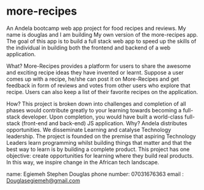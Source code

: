 # more-recipes
An Andela bootcamp web app project for food recipes and reviews. My name is douglas and I am building My own version of the more-recipes app. The goal of this app is to build a full stack web app to speed up the skills of the individual in building both the frontend and backend of a web application.

What?
More-Recipes​ provides a platform for users to share the awesome and exciting recipe ideas they
have invented or learnt. Suppose a user comes up with a recipe, he/she can post it on
More-Recipes​ and get feedback in form of reviews and votes from other users who explore that
recipe. Users can also keep a list of their favorite recipes on the application.

How?
This project is broken down into challenges and completion of all phases would contribute
greatly to your learning towards becoming a full-stack developer. Upon completion, you would
have built a world-class full-stack (front-end and back-end) JS application.
Why?
Andela distributes opportunities. We disseminate Learning and catalyse Technology leadership.
The project is founded on the premise that aspiring Technology Leaders learn programming
whilst building things that matter and that the best way to learn is by building a complete product.
This​ ​project​ ​has​ ​one​ ​objective:​ create opportunities for learning where they build real products.
In this way, we inspire change in the African tech landscape.

name: Egiemeh Stephen Douglas
phone number: 07031676363
email       : Douglasegiemeh@gmail.com
